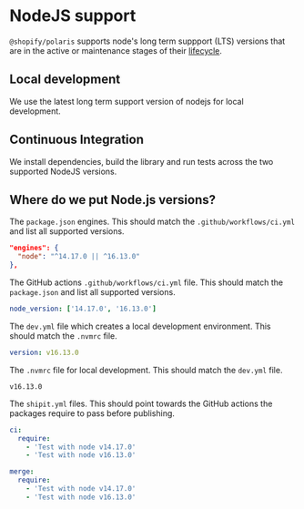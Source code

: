 # NodeJS support

`@shopify/polaris` supports node's long term suppport (LTS) versions that are in the active or maintenance stages of their [lifecycle](https://nodejs.org/en/about/releases/).

## Local development

We use the latest long term support version of nodejs for local development.

## Continuous Integration

We install dependencies, build the library and run tests across the two supported NodeJS versions.

## Where do we put Node.js versions?

The `package.json` engines. This should match the `.github/workflows/ci.yml` and list all supported versions.

```json
"engines": {
  "node": "^14.17.0 || ^16.13.0"
},
```

The GitHub actions `.github/workflows/ci.yml` file. This should match the `package.json` and list all supported versions.

```yml
node_version: ['14.17.0', '16.13.0']
```

The `dev.yml` file which creates a local development environment. This should match the `.nvmrc` file.

```yml
version: v16.13.0
```

The `.nvmrc` file for local development. This should match the `dev.yml` file.

```
v16.13.0
```

The `shipit.yml` files. This should point towards the GitHub actions the packages require to pass before publishing.

```yml
ci:
  require:
    - 'Test with node v14.17.0'
    - 'Test with node v16.13.0'

merge:
  require:
    - 'Test with node v14.17.0'
    - 'Test with node v16.13.0'
```
